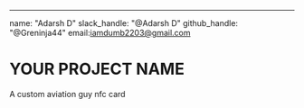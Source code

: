 ---
name: "Adarsh D"
slack_handle: "@Adarsh D"
github_handle: "@Greninja44"
email:iamdumb2203@gmail.com


# YOUR PROJECT NAME

A custom aviation guy nfc card
